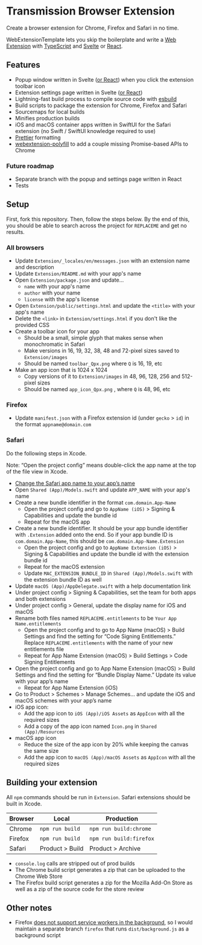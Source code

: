 # Transmission Browser Extension

Create a browser extension for Chrome, Firefox and Safari in no time.

WebExtensionTemplate lets you skip the boilerplate and write a [Web Extension](https://developer.mozilla.org/en-US/docs/Glossary/WebExtensions) with [TypeScript](https://www.typescriptlang.org) and [Svelte](https://www.typescriptlang.org) or [React](https://react.dev).

## Features

- Popup window written in Svelte ([or React](https://github.com/kyle-n/WebExtensionTemplate/tree/react)) when you click the extension toolbar icon 
- Extension settings page written in Svelte ([or React](https://github.com/kyle-n/WebExtensionTemplate/tree/react))
- Lightning-fast build process to compile source code with [esbuild](https://esbuild.github.io)
- Build scripts to package the extension for Chrome, Firefox and Safari
- Sourcemaps for local builds
- Minifies production builds
- iOS and macOS container apps written in SwiftUI for the Safari extension (no Swift / SwiftUI knowledge required to use)
- [Prettier](https://prettier.io) formatting
- [webextension-polyfill](https://www.npmjs.com/package/webextension-polyfill) to add a couple missing Promise-based APIs to Chrome

### Future roadmap

- Separate branch with the popup and settings page written in React
- Tests

## Setup

First, fork this repository. Then, follow the steps below. By the end of this, you should be able to search across the project for `REPLACEME` and get no results.

### All browsers

- Update `Extension/_locales/en/messages.json` with an extension name and description
- Update `Extension/README.md` with your app's name
- Open `Extension/package.json` and update...
	- `name` with your app's name
	- `author` with your name
	- `license` with the app's license
- Open `Extension/public/settings.html` and update the `<title>` with your app's name
- Delete the `<link>` in `Extension/settings.html` if you don't like the provided CSS
- Create a toolbar icon for your app
	- Should be a small, simple glyph that makes sense when monochromatic in Safari
	- Make versions in 16, 19, 32, 38, 48 and 72-pixel sizes saved to `Extension/images`
	- Should be named `toolbar_Qpx.png` where `Q` is 16, 19, etc
- Make an app icon that is 1024 x 1024
	- Copy versions of it to `Extension/images` in 48, 96, 128, 256 and 512-pixel sizes 
	- Should be named `app_icon_Qpx.png` , where `Q` is 48, 96, etc

### Firefox

- Update `manifest.json` with a Firefox extension id (under `gecko` > `id`) in the format `appname@domain.com` 

### Safari

Do the following steps in Xcode.

Note: “Open the project config” means double-click the app name at the top of the file view in Xcode.

- [Change the Safari app name to your app’s name](https://stackoverflow.com/a/20418989)
- Open `Shared (App)/Models.swift` and update `APP_NAME` with your app's name
- Create a new bundle identifier in the format `com.domain.App-Name` 
	- Open the project config and go to `AppName (iOS)` > Signing & Capabilities and update the bundle id
	- Repeat for the macOS app
- Create a new bundle identifier. It should be your app bundle identifier with `.Extension` added onto the end. So if your app bundle ID is `com.domain.App-Name`, this should be `com.domain.App-Name.Extension`
	- Open the project config and go to `AppName Extension (iOS)` > Signing & Capabilities and update the bundle id with the extension bundle id
	- Repeat for the macOS extension
	- Update `MAC_EXTENSION_BUNDLE_ID` in `Shared (App)/Models.swift` with the extension bundle ID as well
- Update `macOS (App)/AppDelegate.swift` with a help documentation link
- Under project config > Signing & Capabilities, set the team for both apps and both extensions
- Under project config > General, update the display name for iOS and macOS
- Rename both files named `REPLACEME.entitlements` to be `Your App Name.entitlements` 
	- Open the project config and to go to App Name (macOS) > Build Settings and find the setting for “Code Signing Entitlements.” Replace `REPLACEME.entitlements` with the name of your new entitlements file
	- Repeat for App Name Extension (macOS) > Build Settings > Code Signing Entitlements
- Open the project config and go to App Name Extension (macOS) > Build Settings and find the setting for “Bundle Display Name.” Update its value with your app’s name
	- Repeat for App Name Extension (iOS)
- Go to Product > Schemes > Manage Schemes… and update the iOS and macOS schemes with your app’s name
- iOS app icon:
	- Add the app icon to  `iOS (App)/iOS Assets` as `AppIcon` with all the required sizes
	- Add a copy of the app icon named `Icon.png` in `Shared (App)/Resources` 
- macOS app icon
	- Reduce the size of the app icon by 20% while keeping the canvas the same size
	- Add the app icon to `macOS (App)/macOS Assets` as `AppIcon` with all the required sizes

## Building your extension

All `npm` commands should be run in `Extension`. Safari extensions should be built in Xcode. 

| Browser | Local | Production |
| - | - | - |
| Chrome | `npm run build` | `npm run build:chrome` |
| Firefox | `npm run build` | `npm run build:firefox` |
| Safari | Product > Build | Product > Archive |

- `console.log` calls are stripped out of prod builds
- The Chrome build script generates a zip that can be uploaded to the Chrome Web Store
- The Firefox build script generates a zip for the Mozilla Add-On Store as well as a zip of the source code for the store review

## Other notes 

- Firefox [does not support service workers in the background](https://github.com/mozilla/web-ext/issues/2532#issuecomment-1285039773), so I would maintain a separate branch `firefox` that runs `dist/background.js` as a background script
